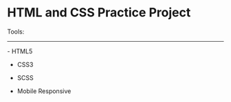 <h1 align="left">HTML and CSS Practice Project</h1>
<p align="left"> Tools: </p>
<hr />
- HTML5

- CSS3

- SCSS

- Mobile Responsive
